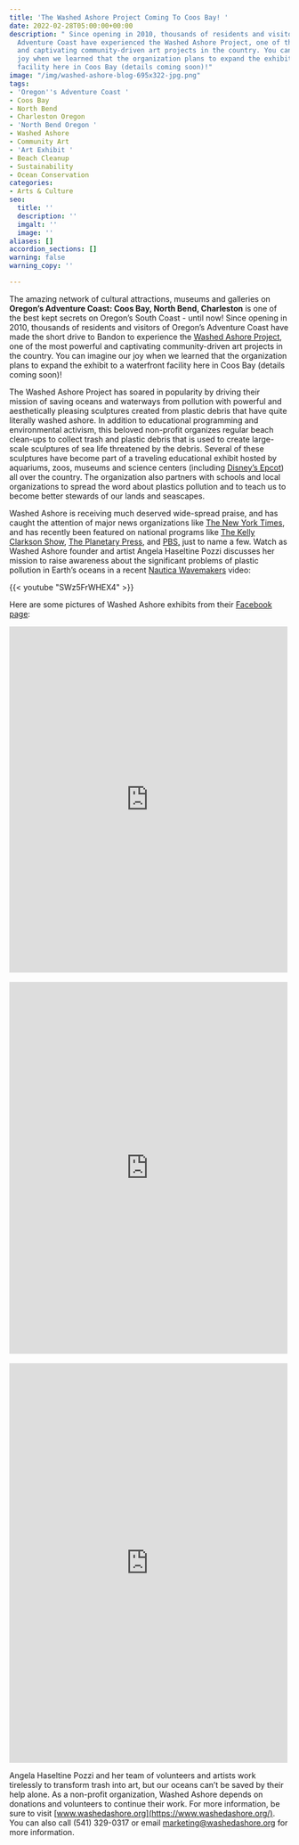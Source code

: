 ```yaml
---
title: 'The Washed Ashore Project Coming To Coos Bay! '
date: 2022-02-28T05:00:00+00:00
description: " Since opening in 2010, thousands of residents and visitors of Oregon’s
  Adventure Coast have experienced the Washed Ashore Project, one of the most powerful
  and captivating community-driven art projects in the country. You can imagine our
  joy when we learned that the organization plans to expand the exhibit to a waterfront
  facility here in Coos Bay (details coming soon)!"
image: "/img/washed-ashore-blog-695x322-jpg.png"
tags:
- 'Oregon''s Adventure Coast '
- Coos Bay
- North Bend
- Charleston Oregon
- 'North Bend Oregon '
- Washed Ashore
- Community Art
- 'Art Exhibit '
- Beach Cleanup
- Sustainability
- Ocean Conservation
categories:
- Arts & Culture
seo:
  title: ''
  description: ''
  imgalt: ''
  image: ''
aliases: []
accordion_sections: []
warning: false
warning_copy: ''

---
```

The amazing network of cultural attractions, museums and galleries on **Oregon’s Adventure Coast: Coos Bay, North Bend, Charleston** is one of the best kept secrets on Oregon’s South Coast - until now! Since opening in 2010, thousands of residents and visitors of Oregon’s Adventure Coast have made the short drive to Bandon to experience the [Washed Ashore Project](https://www.washedashore.org/), one of the most powerful and captivating community-driven art projects in the country. You can imagine our joy when we learned that the organization plans to expand the exhibit to a waterfront facility here in Coos Bay (details coming soon)!

The Washed Ashore Project has soared in popularity by driving their mission of saving oceans and waterways from pollution with powerful and aesthetically pleasing sculptures created from plastic debris that have quite literally washed ashore. In addition to educational programming and environmental activism, this beloved non-profit organizes regular beach clean-ups to collect trash and plastic debris that is used to create large-scale sculptures of sea life threatened by the debris. Several of these sculptures have become part of a traveling educational exhibit hosted by aquariums, zoos, museums and science centers (including [Disney’s Epcot](https://www.youtube.com/watch?v=MMiwfreo2yU)) all over the country. The organization also partners with schools and local organizations to spread the word about plastics pollution and to teach us to become better stewards of our lands and seascapes.

Washed Ashore is receiving much deserved wide-spread praise, and has caught the attention of major news organizations like [The New York Times](https://www.nytimes.com/2020/03/09/arts/design/ocean-plastic-sculpture.html), and has recently been featured on national programs like [The Kelly Clarkson Show](https://www.youtube.com/watch?v=aFcCCB4oQr8&feature=youtu.be), [The Planetary Press](https://www.theplanetarypress.com/2021/03/podcast-angela-pozzi-founder-and-artistic-director-of-the-washed-ashore-project/), and [PBS,](https://www.pbs.org/video/washed-ashore-msyu9c/) just to name a few. Watch as Washed Ashore founder and artist Angela Haseltine Pozzi discusses her mission to raise awareness about the significant problems of plastic pollution in Earth’s oceans in a recent [Nautica Wavemakers](https://www.youtube.com/channel/UCNnKkLEnMA-580XJ5fb6Adg) video:

{{< youtube "SWz5FrWHEX4" >}}

Here are some pictures of Washed Ashore exhibits from their [Facebook page](https://www.facebook.com/WashedAshore/):

<iframe src="https://www.facebook.com/plugins/post.php?href=https%3A%2F%2Fwww.facebook.com%2FWashedAshore%2Fposts%2F5419946938035081%3A0&show_text=true&width=500" width="500" height="622" style="border:none;overflow:hidden" scrolling="no" frameborder="0" allowfullscreen="true" allow="autoplay; clipboard-write; encrypted-media; picture-in-picture; web-share"></iframe> <br><br>
<iframe src="https://www.facebook.com/plugins/post.php?href=https%3A%2F%2Fwww.facebook.com%2FWashedAshore%2Fphotos%2Fa.144441048919056%2F4956099804419799%2F&show_text=true&width=500" width="500" height="668" style="border:none;overflow:hidden" scrolling="no" frameborder="0" allowfullscreen="true" allow="autoplay; clipboard-write; encrypted-media; picture-in-picture; web-share"></iframe><br><br>
<iframe src="https://www.facebook.com/plugins/post.php?href=https%3A%2F%2Fwww.facebook.com%2FWashedAshore%2Fposts%2F4808830615813386&show_text=true&width=500" width="500" height="718" style="border:none;overflow:hidden" scrolling="no" frameborder="0" allowfullscreen="true" allow="autoplay; clipboard-write; encrypted-media; picture-in-picture; web-share"></iframe>

Angela Haseltine Pozzi and her team of volunteers and artists work tirelessly to transform trash into art, but our oceans can’t be saved by their help alone. As a non-profit organization, Washed Ashore depends on donations and volunteers to continue their work. For more information, be sure to visit [www.washedashore.org](https://www.washedashore.org/). You can also call (541) 329-0317 or email [marketing@washedashore.org](mailto:marketing@washedashore.org) for more information.